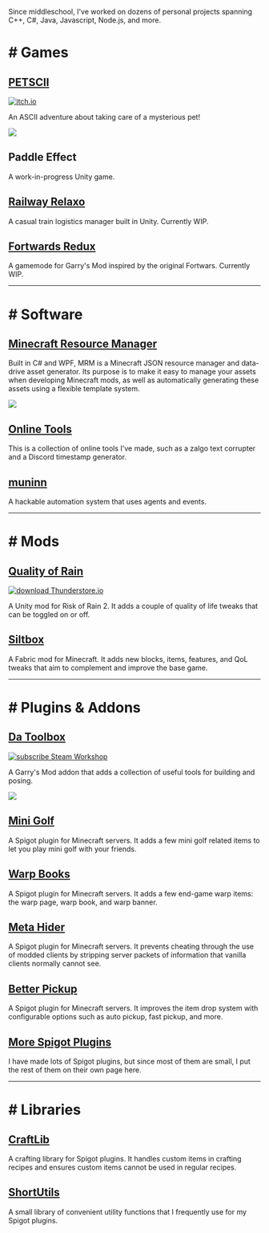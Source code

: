 Since middleschool, I've worked on dozens of personal projects spanning C++, C#, Java, Javascript, Node.js, and more.

# # Games
## [PETSCII](https://github.com/Chailotl/petscii)
[![itch.io](https://img.shields.io/badge/play-itch.io-red)](https://chailotl.itch.io/petscii)

An ASCII adventure about taking care of a mysterious pet!

![](https://i.imgur.com/WSpAJFe.png)

## Paddle Effect
A work-in-progress Unity game.

## [Railway Relaxo](https://github.com/Chailotl/railway-relaxo)
A casual train logistics manager built in Unity. Currently WIP.

## [Fortwards Redux](https://github.com/Chailotl/fortwars-redux)
A gamemode for Garry's Mod inspired by the original Fortwars. Currently WIP.

---

# # Software
## [Minecraft Resource Manager](https://github.com/Chailotl/minecraft-resource-manager)
Built in C# and WPF, MRM is a Minecraft JSON resource manager and data-drive asset generator. Its purpose is to make it easy to manage your assets when developing Minecraft mods, as well as automatically generating these assets using a flexible template system.

![](https://i.imgur.com/zEuhoFs.png)

## [Online Tools](https://chailotl.github.io/tools)
This is a collection of online tools I've made, such as a zalgo text corrupter and a Discord timestamp generator.

## [muninn]([https://chailotl.github.io/tools](https://github.com/Chailotl/muninn))
A hackable automation system that uses agents and events.

---

# # Mods
## [Quality of Rain](https://github.com/Chailotl/quality-of-rain)
[![download Thunderstore.io](https://img.shields.io/badge/download-Thunderstore.io-blue)](https://thunderstore.io/package/VanillaChai/Quality_of_Rain/)

A Unity mod for Risk of Rain 2. It adds a couple of quality of life tweaks that can be toggled on or off.

## [Siltbox](https://github.com/Chailotl/siltbox/wiki)
A Fabric mod for Minecraft. It adds new blocks, items, features, and QoL tweaks that aim to complement and improve the base game.

---

# # Plugins & Addons
## [Da Toolbox](https://github.com/Chailotl/da-toolbox)
[![subscribe Steam Workshop](https://img.shields.io/badge/subscribe-Steam_Workshop-144d80)](https://steamcommunity.com/sharedfiles/filedetails/?id=2479083959)

A Garry's Mod addon that adds a collection of useful tools for building and posing.

![](https://i.imgur.com/nOEowEr.png)

## [Mini Golf](https://github.com/Chailotl/mini-golf)
A Spigot plugin for Minecraft servers. It adds a few mini golf related items to let you play mini golf with your friends.

## [Warp Books](https://github.com/Chailotl/warp-books)
A Spigot plugin for Minecraft servers. It adds a few end-game warp items: the warp page, warp book, and warp banner.

## [Meta Hider](https://github.com/Chailotl/meta-hider)
A Spigot plugin for Minecraft servers. It prevents cheating through the use of modded clients by stripping server packets of information that vanilla clients normally cannot see.

## [Better Pickup](https://github.com/Chailotl/better-pickup)
A Spigot plugin for Minecraft servers. It improves the item drop system with configurable options such as auto pickup, fast pickup, and more.

## [More Spigot Plugins](https://chailotl.github.io/spigot)
I have made lots of Spigot plugins, but since most of them are small, I put the rest of them on their own page here.

---

# # Libraries
## [CraftLib](https://github.com/Chailotl/craft-lib)
A crafting library for Spigot plugins. It handles custom items in crafting recipes and ensures custom items cannot be used in regular recipes.

## [ShortUtils](https://github.com/Chailotl/short-utils)
A small library of convenient utility functions that I frequently use for my Spigot plugins.
